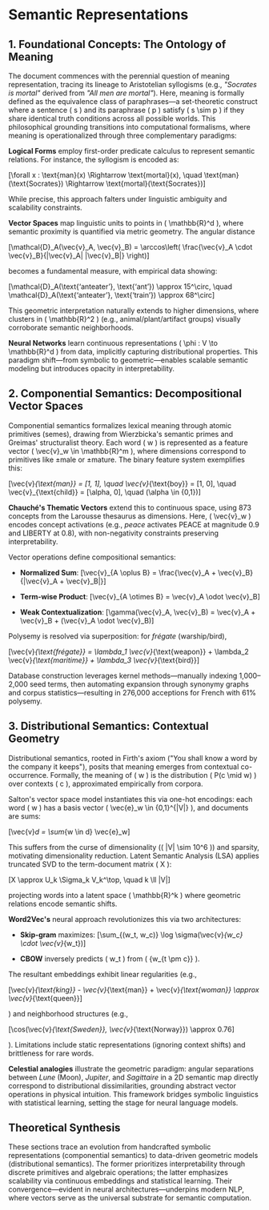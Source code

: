 
# Semantic Representations

## 1. Foundational Concepts: The Ontology of Meaning

The document commences with the perennial question of meaning representation, tracing its lineage to Aristotelian syllogisms (e.g., *"Socrates is mortal"* derived from *"All men are mortal"*). Here, meaning is formally defined as the equivalence class of paraphrases—a set-theoretic construct where a sentence \( s \) and its paraphrase \( p \) satisfy \( s \sim p \) if they share identical truth conditions across all possible worlds. This philosophical grounding transitions into computational formalisms, where meaning is operationalized through three complementary paradigms:

**Logical Forms** employ first-order predicate calculus to represent semantic relations. For instance, the syllogism is encoded as:

\[\forall x : \text{man}(x) \Rightarrow \text{mortal}(x), \quad \text{man}(\text{Socrates}) \Rightarrow \text{mortal}(\text{Socrates})\]

While precise, this approach falters under linguistic ambiguity and scalability constraints.

**Vector Spaces** map linguistic units to points in \( \mathbb{R}^d \), where semantic proximity is quantified via metric geometry. The angular distance

\[\mathcal{D}_A(\vec{v}_A, \vec{v}_B) = \arccos\left( \frac{\vec{v}_A \cdot \vec{v}_B}{\|\vec{v}_A\| \|\vec{v}_B\|} \right)\]

becomes a fundamental measure, with empirical data showing:

\[\mathcal{D}_A(\text{‘anteater’}, \text{‘ant’}) \approx 15^\circ, \quad \mathcal{D}_A(\text{‘anteater’}, \text{‘train’}) \approx 68^\circ\]

This geometric interpretation naturally extends to higher dimensions, where clusters in \( \mathbb{R}^2 \) (e.g., animal/plant/artifact groups) visually corroborate semantic neighborhoods.

**Neural Networks** learn continuous representations \( \phi : V \to \mathbb{R}^d \) from data, implicitly capturing distributional properties. This paradigm shift—from symbolic to geometric—enables scalable semantic modeling but introduces opacity in interpretability.

## 2. Componential Semantics: Decompositional Vector Spaces

Componential semantics formalizes lexical meaning through atomic primitives (semes), drawing from Wierzbicka's semantic primes and Greimas' structuralist theory. Each word \( w \) is represented as a feature vector \( \vec{v}_w \in \mathbb{R}^m \), where dimensions correspond to primitives like ±male or ±mature. The binary feature system exemplifies this:

\[\vec{v}_{\text{man}} = [1, 1], \quad \vec{v}_{\text{boy}} = [1, 0], \quad \vec{v}_{\text{child}} = [\alpha, 0], \quad (\alpha \in \{0,1\})\]

**Chauché's Thematic Vectors** extend this to continuous space, using 873 concepts from the Larousse thesaurus as dimensions. Here, \( \vec{v}_w \) encodes concept activations (e.g., *peace* activates PEACE at magnitude 0.9 and LIBERTY at 0.8), with non-negativity constraints preserving interpretability.

Vector operations define compositional semantics:

- **Normalized Sum**: 
\[\vec{v}_{A \oplus B} = \frac{\vec{v}_A + \vec{v}_B}{\|\vec{v}_A + \vec{v}_B\|}\]

- **Term-wise Product**: 
\[\vec{v}_{A \otimes B} = \vec{v}_A \odot \vec{v}_B\]

- **Weak Contextualization**:
\[\gamma(\vec{v}_A, \vec{v}_B) = \vec{v}_A + \vec{v}_B + (\vec{v}_A \odot \vec{v}_B)\]

Polysemy is resolved via superposition: for *frégate* (warship/bird),

\[\vec{v}_{\text{frégate}} = \lambda_1 \vec{v}_{\text{weapon}} + \lambda_2 \vec{v}_{\text{maritime}} + \lambda_3 \vec{v}_{\text{bird}}\]

Database construction leverages kernel methods—manually indexing 1,000–2,000 seed terms, then automating expansion through synonymy graphs and corpus statistics—resulting in 276,000 acceptions for French with 61% polysemy.

## 3. Distributional Semantics: Contextual Geometry

Distributional semantics, rooted in Firth's axiom ("You shall know a word by the company it keeps"), posits that meaning emerges from contextual co-occurrence. Formally, the meaning of \( w \) is the distribution \( P(c \mid w) \) over contexts \( c \), approximated empirically from corpora.

Salton's vector space model instantiates this via one-hot encodings: each word \( w \) has a basis vector \( \vec{e}_w \in \{0,1\}^{|V|} \), and documents are sums:

\[\vec{v}_d = \sum_{w \in d} \vec{e}_w\]

This suffers from the curse of dimensionality (\( |V| \sim 10^6 \)) and sparsity, motivating dimensionality reduction. Latent Semantic Analysis (LSA) applies truncated SVD to the term-document matrix \( X \):

\[X \approx U_k \Sigma_k V_k^\top, \quad k \ll |V|\]

projecting words into a latent space \( \mathbb{R}^k \) where geometric relations encode semantic shifts.

**Word2Vec's** neural approach revolutionizes this via two architectures:

- **Skip-gram** maximizes:
\[\sum_{(w_t, w_c)} \log \sigma(\vec{v}_{w_c} \cdot \vec{v}_{w_t})\]

- **CBOW** inversely predicts \( w_t \) from \( \{w_{t \pm c}\} \).

The resultant embeddings exhibit linear regularities (e.g.,

\[\vec{v}_{\text{king}} - \vec{v}_{\text{man}} + \vec{v}_{\text{woman}} \approx \vec{v}_{\text{queen}}\]

) and neighborhood structures (e.g.,

\[\cos(\vec{v}_{\text{Sweden}}, \vec{v}_{\text{Norway}}) \approx 0.76\]

). Limitations include static representations (ignoring context shifts) and brittleness for rare words.

**Celestial analogies** illustrate the geometric paradigm: angular separations between *Lune* (Moon), *Jupiter*, and *Sagittaire* in a 2D semantic map directly correspond to distributional dissimilarities, grounding abstract vector operations in physical intuition. This framework bridges symbolic linguistics with statistical learning, setting the stage for neural language models.

## Theoretical Synthesis

These sections trace an evolution from handcrafted symbolic representations (componential semantics) to data-driven geometric models (distributional semantics). The former prioritizes interpretability through discrete primitives and algebraic operations; the latter emphasizes scalability via continuous embeddings and statistical learning. Their convergence—evident in neural architectures—underpins modern NLP, where vectors serve as the universal substrate for semantic computation.
